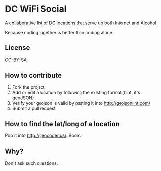 # DC WiFi Social

A collaborative list of DC locations that serve up both Internet and Alcohol

Because coding together is better than coding alone

## License

CC-BY-SA

## How to contribute

1. Fork the project
2. Add or edit a location by following the existing format (hint, it's geoJSON)
3. Verify your geojson is valid by pasting it into http://geojsonlint.com/
4. Submit a pull request

## How to find the lat/long of a location

Pop it into http://geocoder.us/. Boom.

## Why?

Don't ask such questions.